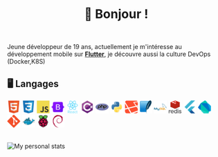 <h1 align="center"><b>👋 Bonjour !</b></h1>
<br><p>Jeune développeur de 19 ans, actuellement je m'intéresse au développement mobile sur <strong><a href="https://flutter.dev/">Flutter</a></strong>,
je découvre aussi la culture DevOps (Docker,K8S)
</p>
<h2>🖥 Langages</h2>
<p align="left">
  <img src="https://raw.githubusercontent.com/devicons/devicon/master/icons/html5/html5-original.svg" alt="HTML" width="30" height"30">
  <img src="https://raw.githubusercontent.com/devicons/devicon/master/icons/css3/css3-original.svg" alt="CSS3" width="30" height"30">
  <img src="https://raw.githubusercontent.com/devicons/devicon/master/icons/javascript/javascript-original.svg" alt="Javascript" width="30" height"30">
  <img src="https://raw.githubusercontent.com/devicons/devicon/master/icons/bootstrap/bootstrap-original.svg" alt="Bootstrap" width="30" height"30">
  <img src="https://raw.githubusercontent.com/devicons/devicon/master/icons/react/react-original-wordmark.svg" alt="ReactJS" width="30" height"30">
  <img src="https://raw.githubusercontent.com/devicons/devicon/master/icons/csharp/csharp-original.svg" alt="Csharp" width="30" height"30">
  <img src="https://raw.githubusercontent.com/devicons/devicon/master/icons/php/php-original.svg" alt="PHP" width="30" height"30">
  <img src="https://raw.githubusercontent.com/devicons/devicon/master/icons/python/python-original.svg" alt="Python" width="30" height"30">
  <img src="https://raw.githubusercontent.com/devicons/devicon/master/icons/laravel/laravel-plain.svg" alt="Laravel" width="30" height"30">
  <img src="https://raw.githubusercontent.com/devicons/devicon/master/icons/sqlite/sqlite-original.svg" alt="SQLite" width="30" height"30">
  <img src="https://raw.githubusercontent.com/devicons/devicon/master/icons/mysql/mysql-original-wordmark.svg" alt="MySQL" width="30" height"30">
  <img src="https://raw.githubusercontent.com/devicons/devicon/master/icons/redis/redis-original-wordmark.svg" alt="Redis" width="30" height"30">
  <img src="https://raw.githubusercontent.com/devicons/devicon/master/icons/flutter/flutter-original.svg" alt="Flutter" width="30" height"30">
  <img src="https://raw.githubusercontent.com/devicons/devicon/master/icons/dart/dart-original.svg" alt="Dart" width="30" height"30">
  <img src="https://raw.githubusercontent.com/devicons/devicon/master/icons/git/git-original.svg" alt="Git" width="30" height"30">
  <img src="https://raw.githubusercontent.com/devicons/devicon/master/icons/docker/docker-original.svg" alt="Docker" width="30" height"30">
  <img src="https://raw.githubusercontent.com/devicons/devicon/master/icons/raspberrypi/raspberrypi-original.svg" alt="RaspberryPi" width="30" height"30">
  <img src="https://raw.githubusercontent.com/devicons/devicon/master/icons/debian/debian-original.svg" alt="Debian" width="30" height"30">
  <img src="" alt="" width="30" height"30">
</p>
<br>
<img src="https://github-readme-stats.vercel.app/api?username=vntoine&show_icons=true&theme=dark&custom_title=😎%20Mes%20statistiques" alt="My personal stats">
